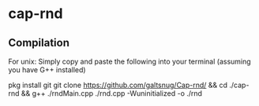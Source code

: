 # cap-rnd
## Compilation
For unix: Simply copy and paste the following into your terminal (assuming you have G++ installed)

pkg install git
git clone https://github.com/galtsnug/Cap-rnd/ && cd ./cap-rnd && g++ ./rndMain.cpp ./rnd.cpp -Wuninitialized -o ./rnd

